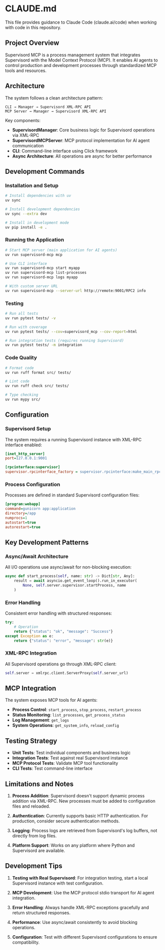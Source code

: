 # CLAUDE.md

This file provides guidance to Claude Code (claude.ai/code) when working with code in this repository.

## Project Overview

Supervisord MCP is a process management system that integrates Supervisord with the Model Context Protocol (MCP). It enables AI agents to control production and development processes through standardized MCP tools and resources.

## Architecture

The system follows a clean architecture pattern:

```
CLI → Manager → Supervisord XML-RPC API
MCP Server → Manager → Supervisord XML-RPC API
```

Key components:
- **SupervisordManager**: Core business logic for Supervisord operations via XML-RPC
- **SupervisordMCPServer**: MCP protocol implementation for AI agent communication
- **CLI**: Command-line interface using Click framework
- **Async Architecture**: All operations are async for better performance

## Development Commands

### Installation and Setup
```bash
# Install dependencies with uv
uv sync

# Install development dependencies
uv sync --extra dev

# Install in development mode
uv pip install -e .
```

### Running the Application
```bash
# Start MCP server (main application for AI agents)
uv run supervisord-mcp mcp

# Use CLI interface
uv run supervisord-mcp start myapp
uv run supervisord-mcp list-processes
uv run supervisord-mcp logs myapp

# With custom server URL
uv run supervisord-mcp --server-url http://remote:9001/RPC2 info
```

### Testing
```bash
# Run all tests
uv run pytest tests/ -v

# Run with coverage
uv run pytest tests/ --cov=supervisord_mcp --cov-report=html

# Run integration tests (requires running Supervisord)
uv run pytest tests/ -m integration
```

### Code Quality
```bash
# Format code
uv run ruff format src/ tests/

# Lint code
uv run ruff check src/ tests/

# Type checking
uv run mypy src/
```

## Configuration

### Supervisord Setup
The system requires a running Supervisord instance with XML-RPC interface enabled:

```ini
[inet_http_server]
port=127.0.0.1:9001

[rpcinterface:supervisor]
supervisor.rpcinterface_factory = supervisor.rpcinterface:make_main_rpcinterface
```

### Process Configuration
Processes are defined in standard Supervisord configuration files:

```ini
[program:webapp]
command=gunicorn app:application
directory=/app
numprocs=1
autostart=true
autorestart=true
```

## Key Development Patterns

### Async/Await Architecture
All I/O operations use async/await for non-blocking execution:
```python
async def start_process(self, name: str) -> Dict[str, Any]:
    result = await asyncio.get_event_loop().run_in_executor(
        None, self.server.supervisor.startProcess, name
    )
```

### Error Handling
Consistent error handling with structured responses:
```python
try:
    # Operation
    return {"status": "ok", "message": "Success"}
except Exception as e:
    return {"status": "error", "message": str(e)}
```

### XML-RPC Integration
All Supervisord operations go through XML-RPC client:
```python
self.server = xmlrpc.client.ServerProxy(self.server_url)
```

## MCP Integration

The system exposes MCP tools for AI agents:
- **Process Control**: `start_process`, `stop_process`, `restart_process`
- **Status Monitoring**: `list_processes`, `get_process_status`
- **Log Management**: `get_logs`
- **System Operations**: `get_system_info`, `reload_config`

## Testing Strategy

- **Unit Tests**: Test individual components and business logic
- **Integration Tests**: Test against real Supervisord instance
- **MCP Protocol Tests**: Validate MCP tool functionality
- **CLI Tests**: Test command-line interface

## Limitations and Notes

1. **Process Addition**: Supervisord doesn't support dynamic process addition via XML-RPC. New processes must be added to configuration files and reloaded.

2. **Authentication**: Currently supports basic HTTP authentication. For production, consider secure authentication methods.

3. **Logging**: Process logs are retrieved from Supervisord's log buffers, not directly from log files.

4. **Platform Support**: Works on any platform where Python and Supervisord are available.

## Development Tips

1. **Testing with Real Supervisord**: For integration testing, start a local Supervisord instance with test configuration.

2. **MCP Development**: Use the MCP protocol stdio transport for AI agent integration.

3. **Error Handling**: Always handle XML-RPC exceptions gracefully and return structured responses.

4. **Performance**: Use async/await consistently to avoid blocking operations.

5. **Configuration**: Test with different Supervisord configurations to ensure compatibility.